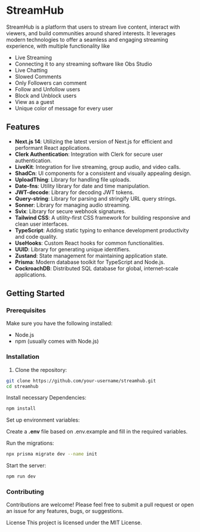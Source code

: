 # StreamHub

StreamHub is a platform that users to stream live content, interact with viewers, and build communities around shared interests. It leverages modern technologies to offer a seamless and engaging streaming experience, with multiple functionality like
- Live Streaming
- Connecting it to any streaming software like Obs Studio
- Live Chatting
- Slowed Comments 
- Only Followers can comment
- Follow and Unfollow users
- Block and Unblock users
- View as a guest
- Unique color of message for every user

## Features

- **Next.js 14**: Utilizing the latest version of Next.js for efficient and performant React applications.
- **Clerk Authentication**: Integration with Clerk for secure user authentication.
- **LiveKit**: Integration for live streaming, group audio, and video calls.
- **ShadCn**: UI components for a consistent and visually appealing design.
- **UploadThing**: Library for handling file uploads.
- **Date-fns**: Utility library for date and time manipulation.
- **JWT-decode**: Library for decoding JWT tokens.
- **Query-string**: Library for parsing and stringify URL query strings.
- **Sonner**: Library for managing audio streaming.
- **Svix**: Library for secure webhook signatures.
- **Tailwind CSS**: A utility-first CSS framework for building responsive and clean user interfaces.
- **TypeScript**: Adding static typing to enhance development productivity and code quality.
- **UseHooks**: Custom React hooks for common functionalities.
- **UUID**: Library for generating unique identifiers.
- **Zustand**: State management for maintaining application state.
- **Prisma**: Modern database toolkit for TypeScript and Node.js.
- **CockroachDB**: Distributed SQL database for global, internet-scale applications.

## Getting Started

### Prerequisites

Make sure you have the following installed:

- Node.js
- npm (usually comes with Node.js)

### Installation

1. Clone the repository:

```bash
git clone https://github.com/your-username/streamhub.git
cd streamhub
```
Install necessary Dependencies:
``` bash
npm install
```

Set up environment variables:

Create a **.env** file based on .env.example and fill in the required variables.

Run the migrations:

```bash
npx prisma migrate dev --name init
```

Start the server:

```bash
npm run dev
```

### Contributing
Contributions are welcome! Please feel free to submit a pull request or open an issue for any features, bugs, or suggestions.

License
This project is licensed under the MIT License.
